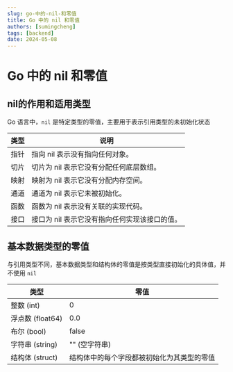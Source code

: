 ```yaml
---
slug: go-中的-nil-和零值
title: Go 中的 nil 和零值
authors: [sumingcheng]
tags: [backend]
date: 2024-05-08
---
```


# Go 中的 nil 和零值



 

## nil的作用和适用类型  

Go 语言中，`nil` 是特定类型的零值，主要用于表示引用类型的未初始化状态

| 类型 | 说明 |
| --- | --- |
| 指针 | 指向 nil 表示没有指向任何对象。 |
| 切片 | 切片为 nil 表示它没有分配任何底层数组。 |
| 映射 | 映射为 nil 表示它没有分配内存空间。 |
| 通道 | 通道为 nil 表示它未被初始化。 |
| 函数 | 函数为 nil 表示没有关联的实现代码。 |
| 接口 | 接口为 nil 表示它没有指向任何实现该接口的值。 |

## 基本数据类型的零值  

与引用类型不同，基本数据类型和结构体的零值是按类型直接初始化的具体值，并不使用 `nil`

| 类型 | 零值 |
| --- | --- |
| 整数 (int) | 0 |
| 浮点数 (float64) | 0.0 |
| 布尔 (bool) | false |
| 字符串 (string) | "" (空字符串) |
| 结构体 (struct) | 结构体中的每个字段都被初始化为其类型的零值 |